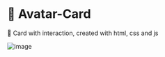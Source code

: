 # 🐳 Avatar-Card
🔷 Card with interaction, created with html, css and js

![image](https://user-images.githubusercontent.com/100095709/209406531-266e5a83-cc70-46ea-8ee1-5c85d1a07278.png)

